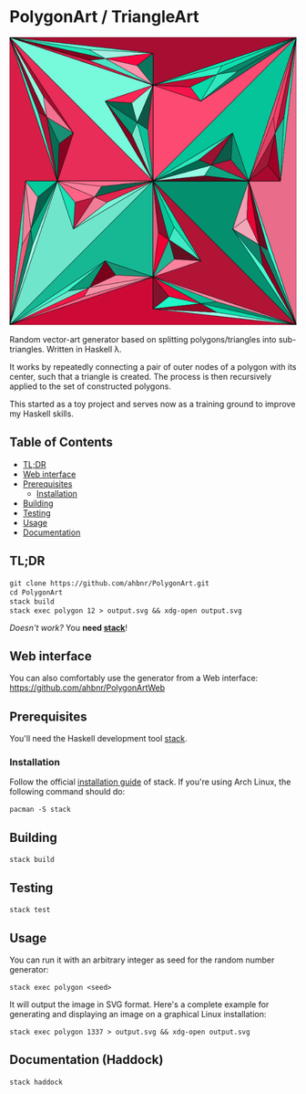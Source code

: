 # PolygonArt / TriangleArt

![Example](data/demo.gif)

Random vector-art generator based on splitting polygons/triangles into
sub-triangles. Written in Haskell λ.

It works by repeatedly connecting a pair of outer nodes of a polygon
with its center, such that a triangle is created. The process is
then recursively applied to the set of constructed polygons.

This started as a toy project and serves now as a training ground to
improve my Haskell skills.

## Table of Contents
* [TL;DR](#tldr)
* [Web interface](#web-interface)
* [Prerequisites](#prerequisites)
  * [Installation](#installation)
* [Building](#building)
* [Testing](#testing)
* [Usage](#usage)
* [Documentation](#documentation-haddock)

## TL;DR
```console
git clone https://github.com/ahbnr/PolygonArt.git
cd PolygonArt
stack build
stack exec polygon 12 > output.svg && xdg-open output.svg
```

*Doesn't work?* You **need [stack](#prerequisites)**!

## Web interface
You can also comfortably use the generator from a Web interface: https://github.com/ahbnr/PolygonArtWeb

## Prerequisites
You'll need the Haskell development tool [stack](https://haskellstack.org).

### Installation
Follow the official [installation guide](https://docs.haskellstack.org/en/stable/install_and_upgrade/) of stack.
If you're using Arch Linux, the following command should do:

```console
pacman -S stack
```

## Building
```console
stack build
```

## Testing
```console
stack test
```

## Usage
You can run it with an arbitrary integer as seed for the random number generator:
```console
stack exec polygon <seed>
```

It will output the image in SVG format.
Here's a complete example for generating and displaying an image on a graphical Linux installation:

```console
stack exec polygon 1337 > output.svg && xdg-open output.svg
```

## Documentation (Haddock)
```console
stack haddock
```

